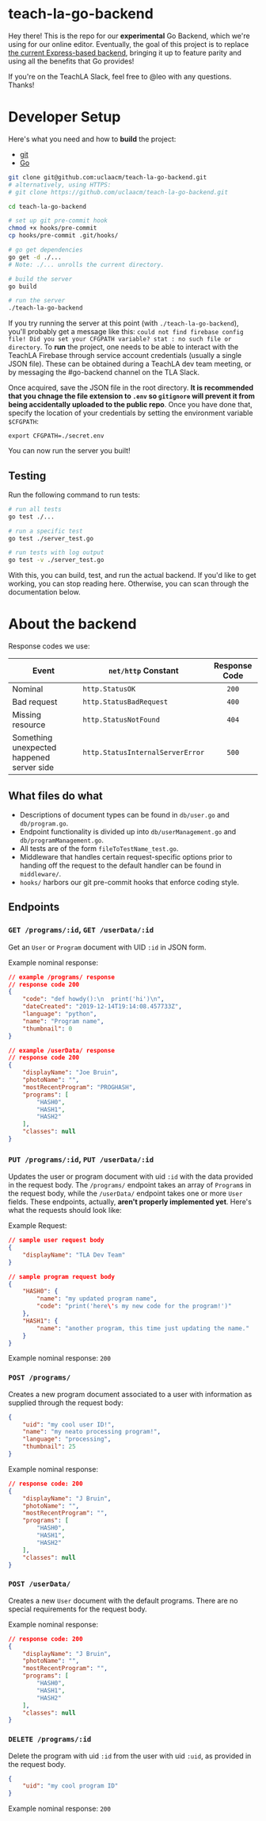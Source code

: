 # teach-la-go-backend

Hey there! This is the repo for our **experimental** Go Backend, which we're using for our online editor. Eventually, the goal of this project is to replace [the current Express-based backend](https://github.com/uclaacm/TeachLAJSBackend), bringing it up to feature parity and using all the benefits that Go provides!

If you're on the TeachLA Slack, feel free to @leo with any questions. Thanks!

# Developer Setup

Here's what you need and how to **build** the project:
* [git](https://git-scm.com/)
* [Go](https://golang.org/)

```sh
git clone git@github.com:uclaacm/teach-la-go-backend.git
# alternatively, using HTTPS:
# git clone https://github.com/uclaacm/teach-la-go-backend.git

cd teach-la-go-backend

# set up git pre-commit hook
chmod +x hooks/pre-commit
cp hooks/pre-commit .git/hooks/

# go get dependencies
go get -d ./...
# Note: ./... unrolls the current directory.

# build the server
go build

# run the server
./teach-la-go-backend

```
If you try running the server at this point (with `./teach-la-go-backend`), you'll probably get a message like this: `could not find firebase config file! Did you set your CFGPATH variable? stat : no such file or directory`. To **run** the project, one needs to be able to interact with the TeachLA Firebase through service account credentials (usually a single JSON file). These can be obtained during a TeachLA dev team meeting, or by messaging the #go-backend channel on the TLA Slack. 

Once acquired, save the JSON file in the root directory. **It is recommended that you chnage the file extension to `.env` so `gitignore` will prevent it from being accidentally uploaded to the public repo**. Once you have done that, specify the location of your credentials by setting the environment variable `$CFGPATH`:
```
export CFGPATH=./secret.env
```

You can now run the server you built!

## Testing

Run the following command to run tests:

```sh
# run all tests
go test ./...

# run a specific test
go test ./server_test.go

# run tests with log output
go test -v ./server_test.go
```

With this, you can build, test, and run the actual backend. If you'd like to get working, you can stop reading here. Otherwise, you can scan through the documentation below.

# About the backend

Response codes we use:

Event | `net/http` Constant | Response Code
---|---|:-:
Nominal | `http.StatusOK` | `200`
Bad request | `http.StatusBadRequest` | `400`
Missing resource | `http.StatusNotFound` | `404`
Something unexpected happened server side | `http.StatusInternalServerError` | `500`

## What files do what
* Descriptions of document types can be found in `db/user.go` and `db/program.go`.
* Endpoint functionality is divided up into `db/userManagement.go` and `db/programManagement.go`.
* All tests are of the form `fileToTestName_test.go`.
* Middleware that handles certain request-specific options prior to handing off the request to the default handler can be found in `middleware/`.
* `hooks/` harbors our git pre-commit hooks that enforce coding style.

## Endpoints

### `GET /programs/:id`, `GET /userData/:id`

Get an `User` or `Program` document with UID `:id` in JSON form.

Example nominal response:

```json
// example /programs/ response
// response code 200
{
    "code": "def howdy():\n  print('hi')\n",
    "dateCreated": "2019-12-14T19:14:08.457733Z",
    "language": "python",
    "name": "Program name",
    "thumbnail": 0
}

// example /userData/ response
// response code 200
{
    "displayName": "Joe Bruin",
    "photoName": "",
    "mostRecentProgram": "PROGHASH",
    "programs": [
        "HASH0",
        "HASH1",
        "HASH2"
    ],
    "classes": null
}
```

### `PUT /programs/:id`, `PUT /userData/:id`

Updates the user or program document with uid `:id` with the data provided in the request body. The `/programs/` endpoint takes an array of `Program`s in the request body, while the `/userData/` endpoint takes one or more `User` fields. These endpoints, actually, **aren't properly implemented yet**. Here's what the requests should look like:

Example Request:

```json
// sample user request body
{
    "displayName": "TLA Dev Team"
}

// sample program request body
{
    "HASH0": {
        "name": "my updated program name",
        "code": "print('here\'s my new code for the program!')"
    },
    "HASH1": {
        "name": "another program, this time just updating the name."
    }
}
```

Example nominal response: `200`

### `POST /programs/`

Creates a new program document associated to a user with information as supplied through the request body:

```json
{
	"uid": "my cool user ID!",
	"name": "my neato processing program!",
	"language": "processing",
	"thumbnail": 25
}
```

Example nominal response:

```json
// response code: 200
{
    "displayName": "J Bruin",
    "photoName": "",
    "mostRecentProgram": "",
    "programs": [
        "HASH0",
        "HASH1",
        "HASH2"
    ],
    "classes": null
}
```

### `POST /userData/`

Creates a new `User` document with the default programs. There are no special requirements for the request body.

Example nominal response:

```json
// response code: 200
{
    "displayName": "J Bruin",
    "photoName": "",
    "mostRecentProgram": "",
    "programs": [
        "HASH0",
        "HASH1",
        "HASH2"
    ],
    "classes": null
}
```

### `DELETE /programs/:id`

Delete the program with uid `:id` from the user with uid `:uid`, as provided in the request body.

```json
{
    "uid": "my cool program ID"
}
```

Example nominal response: `200`